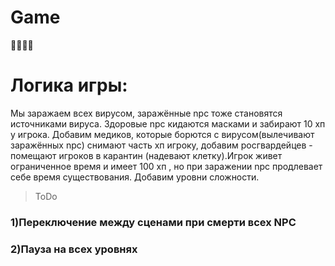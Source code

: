 # Game
🦠🦠🦠🦠
# Логика игры:
Мы заражаем всех вирусом,  заражённые npc тоже становятся источниками вируса.
Здоровые npc  кидаются масками и забирают  10  хп у игрока. 
Добавим медиков, которые борются с вирусом(вылечивают заражённых npc) снимают часть хп игроку, добавим росгвардейцев - помещают игроков в карантин (надевают клетку).Игрок живет ограниченное время и  имеет 100 хп , но  при заражении npc продлевает себе время существования.
Добавим уровни сложности.

> ToDo 
 ### 1)Переключение между сценами при смерти всех NPC
 ### 2)Пауза на всех уровнях
